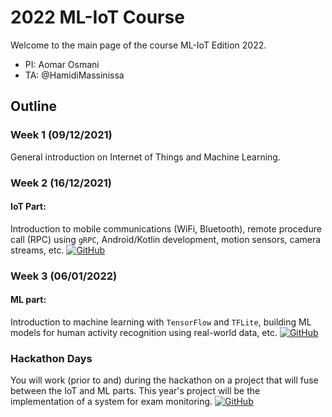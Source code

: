 # 2022 ML-IoT Course

Welcome to the main page of the course ML-IoT Edition 2022.

* PI: Aomar Osmani
* TA: @HamidiMassinissa

## Outline

### Week 1 (09/12/2021)
General introduction on Internet of Things and Machine Learning.

### Week 2 (16/12/2021)
#### IoT Part:

Introduction to mobile communications (WiFi, Bluetooth), remote procedure call (RPC) using `gRPC`, Android/Kotlin development, motion sensors, camera streams, etc. [![GitHub](https://badgen.net/badge/icon/github?icon=github&label)](https://github.com/institut-galilee/2022-ml-iot-lab-1)


### Week 3 (06/01/2022)
#### ML part:
Introduction to machine learning with `TensorFlow` and `TFLite`, building ML models for human activity recognition using real-world data, etc. [![GitHub](https://badgen.net/badge/icon/github?icon=github&label)](https://github.com/institut-galilee/2022-ml-iot-lab-2)



### Hackathon Days
You will work (prior to and) during the hackathon on a project that will fuse between the IoT and ML parts.
This year's project will be the implementation of a system for exam monitoring.
[![GitHub](https://badgen.net/badge/icon/github?icon=github&label)](https://github.com/institut-galilee/2022-ml-iot-project)
